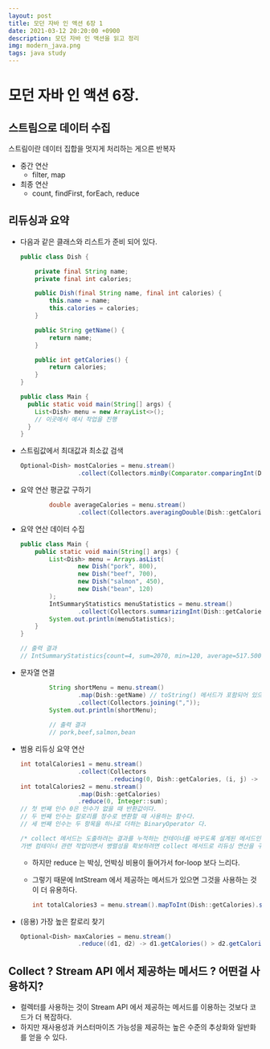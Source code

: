 ```yaml
---
layout: post
title: 모던 자바 인 액션 6장 1
date: 2021-03-12 20:20:00 +0900
description: 모던 자바 인 액션을 읽고 정리
img: modern_java.png
tags: java study
---
```


# 모던 자바 인 액션 6장.

## 스트림으로 데이터 수집

스트림이란 데이터 집합을 멋지게 처리하는 게으른 반복자

- 중간 연산
  - filter, map
- 최종 연산
  - count, findFirst, forEach, reduce

## 리듀싱과 요약

- 다음과 같은 클래스와 리스트가 준비 되어 있다.

  ```java
  public class Dish {
  
      private final String name;
      private final int calories;
  
      public Dish(final String name, final int calories) {
          this.name = name;
          this.calories = calories;
      }
  
      public String getName() {
          return name;
      }
  
      public int getCalories() {
          return calories;
      }
  }
  
  public class Main {
    public static void main(String[] args) {
      List<Dish> menu = new ArrayList<>();
      // 이곳에서 예시 작업을 진행
    }
  }
  ```

- 스트림값에서 최대값과 최소값 검색

  ```java
  Optional<Dish> mostCalories = menu.stream()
                  .collect(Collectors.minBy(Comparator.comparingInt(Dish::getCalories)));
  ```

- 요약 연산 평균값 구하기

  ```java
          double averageCalories = menu.stream()
                  .collect(Collectors.averagingDouble(Dish::getCalories));
  ```

- 요약 연산 데이터 수집

  ```java
  public class Main {
      public static void main(String[] args) {
          List<Dish> menu = Arrays.asList(
                  new Dish("pork", 800),
                  new Dish("beef", 700),
                  new Dish("salmon", 450),
                  new Dish("bean", 120)
          );
          IntSummaryStatistics menuStatistics = menu.stream()
                  .collect(Collectors.summarizingInt(Dish::getCalories));
          System.out.println(menuStatistics);
      }
  }
  
  // 출력 결과
  // IntSummaryStatistics{count=4, sum=2070, min=120, average=517.500000, max=800}
  ```

- 문자열 연결

  ```java
          String shortMenu = menu.stream()
                  .map(Dish::getName) // toString() 메서드가 포함되어 있으면 이 부분 생략 가능
                  .collect(Collectors.joining(","));
          System.out.println(shortMenu);
          
          // 출력 결과
          // pork,beef,salmon,bean
  ```

- 범용 리듀싱 요약 연산

  ```java
  int totalCalories1 = menu.stream()
                  .collect(Collectors
                           .reducing(0, Dish::getCalories, (i, j) -> i + j));
  int totalCalories2 = menu.stream()
                  .map(Dish::getCalories)
                  .reduce(0, Integer::sum);
  // 첫 번째 인수 0은 인수가 없을 때 반환값이다.
  // 두 번째 인수는 칼로리를 정수로 변환할 때 사용하는 함수다.
  // 세 번째 인수는 두 항목을 하나로 더하는 BinaryOperator 다.
  
  /* collect 메서드는 도출하려는 결과를 누적하는 컨테이너를 바꾸도록 설계된 메서드인 반면, reduce 는 두 값을 하나로 도출하는 불변형 연산이라는 점에서 의미론적인 문제가 일어난다.
  가변 컴테이너 관련 작업이면서 병렬성을 확보하려면 collect 메서드로 리듀싱 연산을 구현하는 것이 바람직하다.*/
  ```

  - 하지만 reduce 는 박싱, 언박싱 비용이 들어가서 for-loop 보다 느리다.

  - 그렇기 때문에 IntStream 에서 제공하는 메서드가 있으면 그것을 사용하는 것이 더 유용하다.

    ```java
    int totalCalories3 = menu.stream().mapToInt(Dish::getCalories).sum();
    ```

- (응용) 가장 높은 칼로리 찾기

  ```java
  Optional<Dish> maxCalories = menu.stream()
                  .reduce((d1, d2) -> d1.getCalories() > d2.getCalories() ? d1 : d2);
  ```



## Collect ? Stream API 에서 제공하는 메서드 ? 어떤걸 사용하지?

- 컬렉터를 사용하는 것이 Stream API 에서 제공하는 메서드를 이용하는 것보다 코드가 더 복잡하다.
- 하지만 재사용성과 커스터마이즈 가능성을 제공하는 높은 수준의 추상화와 일반화를 얻을 수 있다.


